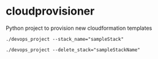# cloudprovisioner
Python project to provision new cloudformation templates

`./devops_project --stack_name="sampleStack"` 

`./devops_project --delete_stack="sampleStackName"`
